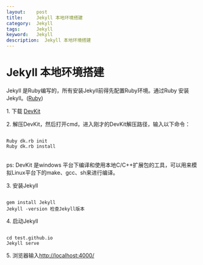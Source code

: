 ```yaml
---
layout:    post
title:     Jekyll 本地环境搭建
category:  Jekyll
tags:      Jekyll
keyword:   Jekyll
description:  Jekyll 本地环境搭建
---
```


<div class="post-con">
<h1>Jekyll 本地环境搭建</h1>

<p>Jekyll 是Ruby编写的，所有安装Jekyll前得先配置Ruby环境。通过Ruby 安装 Jekyll。(<a href="http://rubyinstaller.org/downloads/">Ruby</a>)</p>
<p>1. 下载 <a href="http://rubyinstaller.org/downloads/">DevKit</a></p>
<p>2. 解压DevKit，然后打开cmd，进入刚才的DevKit解压路径，输入以下命令：
<pre><code class="ruby">
Ruby dk.rb init 
Ruby dk.rb install 
</code></pre><br>
ps: DevKit 是windows 平台下编译和使用本地C/C++扩展包的工具，可以用来模拟Linux平台下的make、gcc、sh来进行编译。
</p>
<p>3. 安装Jekyll
<pre><code class="ruby">
gem install Jekyll
Jekyll -version 检查Jekyll版本
</code></pre>	
</p>	
<p>4. 启动Jekyll
<pre><code class="ruby">
cd test.github.io
Jekyll serve
</code></pre>
<p>
<p>5. 浏览器输入<a target="_blank" href="http://localhost:4000/">http://localhost:4000/</a></p>
</div>
